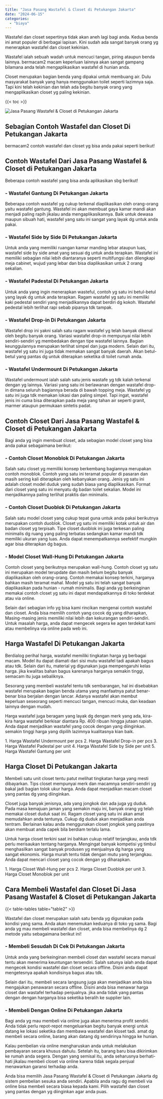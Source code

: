 ```yaml
---
title: "Jasa Pasang Wastafel & Closet di Petukangan Jakarta"
date: "2024-06-15"
categories: 
  - "biaya"
---
```


Wastafel dan closet sepertinya tidak akan aneh lagi bagi anda. Kedua benda ini amat populer di berbagai lapisan. Kini sudah ada sangat banyak orang yg menerapkan wastafel dan closet kekinian.

Wastafel ialah sebuah wadah untuk mencuci tangan, piring ataupun benda lainnya. bermacam2 macam keperluan lainnya akan sangat gampang bilamana anda telah mengaplikasikan wastafel di hunian anda.

Closet merupakan bagian benda yang dipakai untuk membuang air. Dulu masyarakat banyak yang hanya menggunakan toilet seperti lazimnya saja. Tapi kini telah kekinian dan telah ada begitu banyak orang yang mengaplikasikan closet yg paling kekinian.

{{< toc >}}

![Jasa Pasang Wastafel & Closet di Petukangan Jakarta](/images/wastafel-closet-murah03.png)

## Sebagian Contoh Wastafel dan Closet Di Petukangan Jakarta

bermacam2 contoh wastafel dan closet yg bisa anda pakai seperti berikut!

## Contoh Wastafel Dari Jasa Pasang Wastafel & Closet di Petukangan Jakarta

Beberapa contoh wastafel yang bisa anda aplikasikan sbg berikut!

### \- Wastafel Gantung Di Petukangan Jakarta

Beberapa contoh wastafel yg cukup terkenal diaplikasikan oleh orang-orang yaitu wastafel gantung. Wastafel ini akan membuat gaya kamar mandi akan menjadi paling rapih jikalau anda mengaplikasikannya. Baik untuk dewasa maupun sibuah hati, wastafel yang satu ini sangat yang layak dg untuk anda pakai.

### \- Wastafel Side by Side Di Petukangan Jakarta

Untuk anda yang memiliki ruangan kamar manding lebar ataupun luas, wastafel side by side amat yang sesuai dg untuk anda terapkan. Wastafel ini memiliki sebagian nilai lebih diantaranya seperti multifungsi dan dilengkapi meja cabinet, wujud yang lebar dan bisa diaplikasikan untuk 2 orang sekalian.

### \- Wastafel Padestal Di Petukangan Jakarta

Untuk anda yang ingin menerapkan wasteful, contoh yg satu ini betul-betul yang layak dg untuk anda terapkan. Ragam wastafel yg satu ini memiliki kaki pedestal sendiri yang menjadikannya dapat berdiri dg kokoh. Wastafel pedestal lebih terlihat rapi sebab pipanya tdk tampak.

### \- Wastafel Drop-in Di Petukangan Jakarta

Wastafel drop ini yakni salah satu ragam wastafel yg telah banyak dikenal oleh begitu banyak orang. Variasi wastafel drop-in mempunyai nilai lebih sendiri-sendiri yg membedakan dengan tipe wastafel lainnya. Bagian keunggulannya merupakan terlihat simpel dan juga modern. Selain dari itu, wastafel yg satu ini juga tidak memakan sangat banyak daerah. Akan betul-betul yang pantas dg untuk diterapkan seketika di toilet rumah anda.

### \- Wastafel Undermount Di Petukangan Jakarta

Wastafel undermount ialah salah satu jenis wastafe yg tdk kalah terkenal dengan yg lainnya. Variasi yang satu ini berlawanan dengan wastafel drop-in dimana seluruh bagiannya berada di bawah topping meja. Wastafel yg satu ini juga tdk memakan lokasi dan paling simpel. Tapi ingat, wastafel jenis ini cuma bisa diterapkan pada meja yang tahan air seperti granit, marmer ataupun permukaan sintetis padat.

## Contoh Closet Dari Jasa Pasang Wastafel & Closet di Petukangan Jakarta

Bagi anda yg ingin membuat closet, ada sebagian model closet yang bisa anda pakai sebagaimana berikut:

### \- Contoh Closet Monoblok Di Petukangan Jakarta

Salah satu closet yg memiliki konsep berkembang bagiannya merupakan contoh monoblok. Contoh yang satu ini teramat populer di pasaran dan masih sering kali diterapkan oleh kebanyakan orang. Jenis yg satu ini adalah closet model duduk yang sudah biasa yang diaplikasikan. Format dari closet yang satu ini menyatu dg badan toilet sekalian. Model ini menjadikannya paling terlihat praktis dan minimalis.

### \- Contoh Closet Duoblok Di Petukangan Jakarta

Salah satu model closet yang cukup tepat guna untuk anda pakai berikutnya merupakan contoh duoblok. Closet yg satu ini memiliki kotak untuk air dan badan closet yg terpisah. Tipe closet duoblok ini juga terkesan paling minimalis dg ruang yang paling terbatas sedangkan kamar mandi tdk memiliki ukuran yang luas. Anda dapat menempatkannya seefektif mungkin agar bisa diterapkan dg bagus.

### \- Model Closet Wall-Hung Di Petukangan Jakarta

Contoh closet yang berikutnya merupakan wall-hung. Contoh closet yg satu ini merupakan model terupdate dan masih belum begitu banyak diaplikasikan oleh orang-orang. Contoh memakai konsep terkini, harganya bahkan masih teramat mahal. Model yg satu ini telah sangat banyak diaplikasikan pada hunian - rumah minimalis. Bagi anda yg berkeinginan memakai contoh closet yg satu ini dapat mendapatkannya di toko terdekat atau via online.

Selain dari sebagian info yg bisa kami rincikan mengenai contoh wastafel dan closet. Anda bisa memilih contoh yang cocok dg yang diharapkan, Masing-masing jenis memiliki nilai lebih dan kekurangan sendiri-sendiri. Untuk masalah harga, anda dapat mengecek segera ke agen terdekat kami atau membelinya via online pada web ini.

## Harga Wastafel Di Petukangan Jakarta

Berdialog perihal harga, wastafel memiliki tingkatan harga yg berbagai macam. Model itu dapat diamati dari sisi mutu wastafel tadi apakah bagus atau tdk. Selain dari itu, material yg digunakan juga mempengaruhi kelas harga. jika kwalitas bahan bagus karenanya harganya semakin tinggi, semacam itu juga sebaliknya.

Sesorang yang membeli wastafel tentu tdk sembarangan, hal ini disebabkan wastafel merupakan bagian benda utama yang manfaatnya patut benar-benar bisa berjalan dengan lancar. Adanya wastafel akan membut keperluan seseorang seperti mencuci tangan, mencuci muka, dan keadaan lainnya dengan mudah.

Harga wastafel juga beragam yang layak dg dengan merk yang ada, kira-kira harga wastafel berkisar diantara Rp. 400 ribuan hingga jutaan rupiah. Anda dapat menjadikan wastafel yang cocok dengan yang diinginkan. semakin tinggi harga yang dipilih lazimnya kualitasnya kian baik.

1\. Harga Wastafel Undermount per pcs 2. Harga Wastafel Drop-in per pcs 3. Harga Wastafel Padestal per unit 4. Harga Wastafel Side by Side per unit 5. Harga Wastafel Gantung per unit

## Harga Closet Di Petukangan Jakarta

Membeli satu unit closet tentu patut melihat tingkatan harga yang mesti dibayarkan. Tips closet mempunyai merk dan macamnya sendiri-sendiri yg bakal jadi bagian tolok ukur harga. Anda dapat menjadikan macam closet yang pantas dg yang diinginkan.

Closet juga banyak jenisnya, ada yang jongkok dan ada juga yg duduk. Pada masa kemajuan jaman yang semakin maju ini, banyak orang yg telah memakai closet duduk saat ini. Ragam closet yang satu ini akan amat memudahkan anda tentunya. Cukup dg duduk akan menjadikan anda tentram. Berlainan kalau anda menggunakan closet jongkok yang pastinya akan membuat anda capek bila berdiam terlalu lama.

Untuk harga closet terkini saat ini bahkan cukup relatif terjangkau, anda tdk perlu merisaukan tentang harganya. Mengingat banyak kompetisi yg timbul menghasilkan sangat banyak produsen yg menjualnya dg harga yang sangat ekonomis. Harga murah tentu tidak dengan mutu yang terjangkau. Anda dapat mencari closet yang cocok dengan yg diharapkan.

1\. Harga Closet Wall-Hung per pcs 2. Harga Closet Duoblok per unit 3. Harga Closet Monoblok per unit

## Cara Membeli Wastafel dan Closet Di Jasa Pasang Wastafel & Closet di Petukangan Jakarta

{{< table-tables table="table2" >}}

Wastafel dan closet merupakan salah satu benda yg digunakan pada kondisi yang sama. Anda akan menemukan keduanya di toko yg sama. Bagi anda yg mau membeli wastafel dan closet, anda bisa membelinya dg 2 metode yaitu sebagaimana berikut ini!

### \- Membeli Sesudah Di Cek Di Petukangan Jakarta

Untuk anda yang berkeinginan membeli closet dan wastafel secara manual tentu akan menerima keuntungan tersendiri. Salah satunya ialah anda dapat mengecek kondisi wastafel dan closet secara offline. Disini anda dapat mengetesnya apakah kondisinya bagus atau tdk.

Selain dari itu, membeli secara langsung juga akan menjadikan anda bisa mengajukan penawaran secara offline. Disini anda bisa menawar harga closet dan wastafel terhadap penjualnya. jika anda tidak yang pantas dengan dengan harganya bisa seketika beralih ke supplier lain.

### \- Membeli Dengan Online Di Petukangan Jakarta

Bagi anda yg mau membeli via online juga akan menerima profit sendiri. Anda tidak perlu repot-repot mengeluarkan begitu banyak energi untuk datang ke lokasi seketika dan membawa wastafel dan kloset tadi. amat dg membeli secara online, barang akan datang dg sendirinya hingga ke hunian.

Kalau pembelian via online mengharuskan anda untuk melakukan pembayaran secara khusus dahulu. Setelah itu, barang baru bisa dikirimkan ke rumah anda segera. Dengan yang semisal itu, anda seharusnya berhati-hati jikalau membeli closet via online karena tidak segala penjual menawarkan garansi terhadap anda.

Anda bisa memilih Jasa Pasang Wastafel & Closet di Petukangan Jakarta dg sistem pembelian sesuka anda sendiri. Apabila anda ragu dg membeli via online bisa membeli secara biasa kepada kami. Pilih wastafel dan closet yang pantas dengan yg diinginkan agar anda puas.
